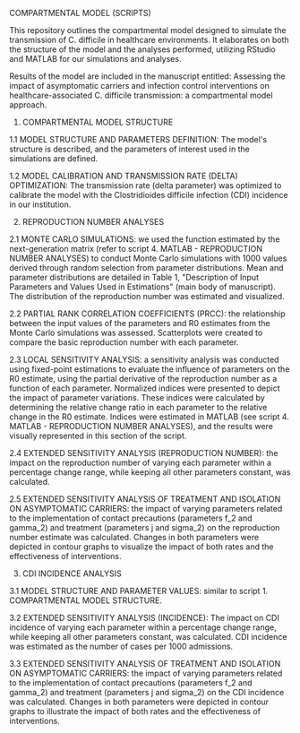 COMPARTMENTAL MODEL (SCRIPTS)

This repository outlines the compartmental model designed to simulate the transmission of C. difficile in healthcare environments. It elaborates on both the structure of the model and the analyses performed, utilizing RStudio and MATLAB for our simulations and analyses. 

Results of the model are included in the manuscript entitled: Assessing the impact of asymptomatic carriers and infection control interventions on healthcare-associated C. difficile transmission: a compartmental model approach.

1. COMPARTMENTAL MODEL STRUCTURE

1.1 MODEL STRUCTURE AND PARAMETERS DEFINITION: The model's structure is described, and the parameters of interest used in the simulations are defined.

1.2 MODEL CALIBRATION AND TRANSMISSION RATE (DELTA) OPTIMIZATION: The transmission rate (delta parameter) was optimized to calibrate the model with the Clostridioides difficile infection (CDI) incidence in our institution.


2. REPRODUCTION NUMBER ANALYSES
   
2.1 MONTE CARLO SIMULATIONS: we used the function estimated by the next-generation matrix (refer to script 4. MATLAB - REPRODUCTION NUMBER ANALYSES) to conduct Monte Carlo simulations with 1000 values derived through random selection from parameter distributions. Mean and parameter distributions are detailed in Table 1, "Description of Input Parameters and Values Used in Estimations" (main body of manuscript). The distribution of the reproduction number was estimated and visualized.
   
2.2 PARTIAL RANK CORRELATION COEFFICIENTS (PRCC): the relationship between the input values of the parameters and R0 estimates from the Monte Carlo simulations was assessed. Scatterplots were created to compare the basic reproduction number with each parameter.
 
2.3 LOCAL SENSITIVITY ANALYSIS: a sensitivity analysis was conducted using fixed-point estimations to evaluate the influence of parameters on the R0 estimate, using the partial derivative of the reproduction number as a function of each parameter. Normalized indices were presented to depict the impact of parameter variations. These indices were calculated by determining the relative change ratio in each parameter to the relative change in the R0 estimate. Indices were estimated in MATLAB (see script 4. MATLAB - REPRODUCTION NUMBER ANALYSES), and the results were visually represented in this section of the script.
 
2.4 EXTENDED SENSITIVITY ANALYSIS (REPRODUCTION NUMBER): the impact on the reproduction number of varying each parameter within a percentage change range, while keeping all other parameters constant, was calculated.

2.5 EXTENDED SENSITIVITY ANALYSIS OF TREATMENT AND ISOLATION ON ASYMPTOMATIC CARRIERS: the impact of varying parameters related to the implementation of contact precautions (parameters f_2 and gamma_2) and treatment (parameters j and sigma_2) on the reproduction number estimate was calculated. Changes in both parameters were depicted in contour graphs to visualize the impact of both rates and the effectiveness of interventions.
   


3. CDI INCIDENCE ANALYSIS

3.1 MODEL STRUCTURE AND PARAMETER VALUES: similar to script 1. COMPARTMENTAL MODEL STRUCTURE.

3.2 EXTENDED SENSITIVITY ANALYSIS (INCIDENCE): The impact on CDI incidence of varying each parameter within a percentage change range, while keeping all other parameters constant, was calculated. CDI incidence was estimated as the number of cases per 1000 admissions.


3.3 EXTENDED SENSITIVITY ANALYSIS OF TREATMENT AND ISOLATION ON ASYMPTOMATIC CARRIERS: the impact of varying parameters related to the implementation of contact precautions (parameters f_2 and gamma_2) and treatment (parameters j and sigma_2) on the CDI incidence was calculated. Changes in both parameters were depicted in contour graphs to illustrate the impact of both rates and the effectiveness of interventions.


